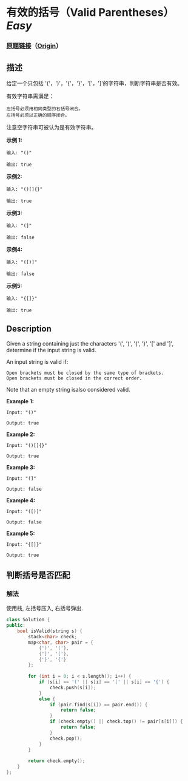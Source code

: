 # 有效的括号（Valid Parentheses）*Easy*
### [原题链接](https://leetcode-cn.com/problems/valid-parentheses)（[Origin](https://leetcode.com/problems/valid-parentheses)）
## 描述
给定一个只包括 &#39;(&#39;，&#39;)&#39;，&#39;{&#39;，&#39;}&#39;，&#39;[&#39;，&#39;]&#39;的字符串，判断字符串是否有效。

有效字符串需满足：


	左括号必须用相同类型的右括号闭合。
	左括号必须以正确的顺序闭合。


注意空字符串可被认为是有效字符串。

**示例 1:**
```
输入: "()"

输出: true
```


**示例2:**
```
输入: "()[]{}"

输出: true
```


**示例3:**
```
输入: "(]"

输出: false
```


**示例4:**
```
输入: "([)]"

输出: false
```


**示例5:**
```
输入: "{[]}"

输出: true
```

## Description
Given a string containing just the characters &#39;(&#39;, &#39;)&#39;, &#39;{&#39;, &#39;}&#39;, &#39;[&#39; and &#39;]&#39;, determine if the input string is valid.

An input string is valid if:


	Open brackets must be closed by the same type of brackets.
	Open brackets must be closed in the correct order.


Note that an empty string isalso considered valid.

**Example 1:**
```
Input: "()"

Output: true
```


**Example 2:**
```
Input: "()[]{}"

Output: true
```


**Example 3:**
```
Input: "(]"

Output: false
```


**Example 4:**
```
Input: "([)]"

Output: false
```


**Example 5:**
```
Input: "{[]}"

Output: true
```


## 判断括号是否匹配
### 解法
使用栈, 左括号压入, 右括号弹出.
```c++
class Solution {
public:
    bool isValid(string s) {
        stack<char> check;
        map<char, char> pair = {
            {')', '('},
            {']', '['},
            {'}', '{'}
        };
        
        for (int i = 0; i < s.length(); i++) {
            if (s[i] == '(' || s[i] == '[' || s[i] == '{') {
                check.push(s[i]);
            }
            else {
                if (pair.find(s[i]) == pair.end()) {
                    return false;
                }
                if (check.empty() || check.top() != pair[s[i]]) {
                    return false;
                }
                check.pop();
            }
        }
        
        return check.empty();
    }
};
```
